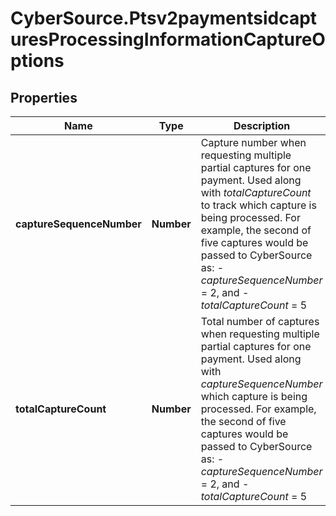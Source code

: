 # CyberSource.Ptsv2paymentsidcapturesProcessingInformationCaptureOptions

## Properties
Name | Type | Description | Notes
------------ | ------------- | ------------- | -------------
**captureSequenceNumber** | **Number** | Capture number when requesting multiple partial captures for one payment. Used along with _totalCaptureCount_ to track which capture is being processed.  For example, the second of five captures would be passed to CyberSource as:   - _captureSequenceNumber_ &#x3D; 2, and   - _totalCaptureCount_ &#x3D; 5  | [optional] 
**totalCaptureCount** | **Number** | Total number of captures when requesting multiple partial captures for one payment. Used along with _captureSequenceNumber_ which capture is being processed.  For example, the second of five captures would be passed to CyberSource as:   - _captureSequenceNumber_ &#x3D; 2, and   - _totalCaptureCount_ &#x3D; 5  | [optional] 


